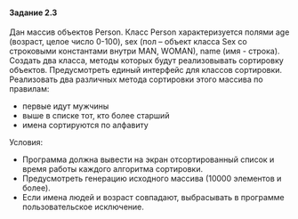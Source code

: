 #### Задание 2.3
Дан массив объектов Person. Класс Person характеризуется полями age (возраст, целое число 0-100), sex (пол – объект класса Sex со строковыми константами внутри MAN, WOMAN), name (имя - строка). Создать два класса, методы которых будут реализовывать сортировку объектов. Предусмотреть единый интерфейс для классов сортировки. Реализовать два различных метода сортировки этого массива по правилам:
- первые идут мужчины
- выше в списке тот, кто более старший
- имена сортируются по алфавиту

Условия:
- Программа должна вывести на экран отсортированный список и время работы каждого алгоритма сортировки.
- Предусмотреть генерацию исходного массива (10000 элементов и более).
- Если имена людей и возраст совпадают, выбрасывать в программе пользовательское исключение.

